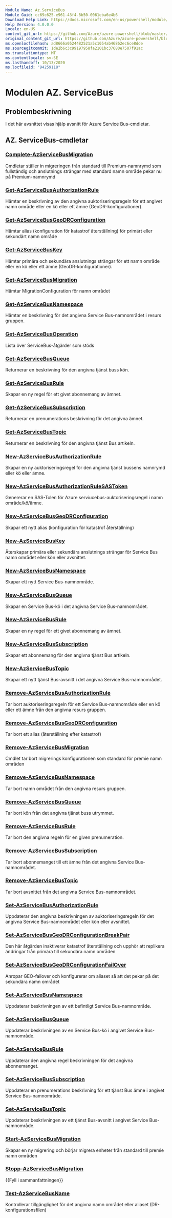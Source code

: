 ```yaml
---
Module Name: Az.ServiceBus
Module Guid: cc69c625-e961-43f4-8b50-0061eba6e4b6
Download Help Link: https://docs.microsoft.com/en-us/powershell/module/az.servicebus
Help Version: 4.0.0.0
Locale: en-US
content_git_url: https://github.com/Azure/azure-powershell/blob/master/src/ServiceBus/ServiceBus/help/Az.ServiceBus.md
original_content_git_url: https://github.com/Azure/azure-powershell/blob/master/src/ServiceBus/ServiceBus/help/Az.ServiceBus.md
ms.openlocfilehash: ad8666a0524482521a5c1054ab46862ec6ce8dde
ms.sourcegitcommit: 1de2b6c3c99197958fa2101bc37680e7507f91ac
ms.translationtype: MT
ms.contentlocale: sv-SE
ms.lasthandoff: 10/13/2020
ms.locfileid: "94259118"
---
```

# Modulen AZ. ServiceBus
## Problembeskrivning
I det här avsnittet visas hjälp avsnitt för Azure Service Bus-cmdletar.

## AZ. ServiceBus-cmdletar
### [Complete-AzServiceBusMigration](Complete-AzServiceBusMigration.md)
Cmdletar ställer in migreringen från standard till Premium-namnrymd som fullständig och anslutnings strängar med standard namn område pekar nu på Premium-namnrymd

### [Get-AzServiceBusAuthorizationRule](Get-AzServiceBusAuthorizationRule.md)
Hämtar en beskrivning av den angivna auktoriseringsregeln för ett angivet namn område eller en kö eller ett ämne (GeoDR-konfigurationer). 

### [Get-AzServiceBusGeoDRConfiguration](Get-AzServiceBusGeoDRConfiguration.md)
Hämtar alias (konfiguration för katastrof återställning) för primärt eller sekundärt namn område

### [Get-AzServiceBusKey](Get-AzServiceBusKey.md)
Hämtar primära och sekundära anslutnings strängar för ett namn område eller en kö eller ett ämne (GeoDR-konfigurationer).

### [Get-AzServiceBusMigration](Get-AzServiceBusMigration.md)
Hämtar MigrationConfiguration för namn området

### [Get-AzServiceBusNamespace](Get-AzServiceBusNamespace.md)
Hämtar en beskrivning för det angivna Service Bus-namnområdet i resurs gruppen.

### [Get-AzServiceBusOperation](Get-AzServiceBusOperation.md)
Lista över ServiceBus-åtgärder som stöds

### [Get-AzServiceBusQueue](Get-AzServiceBusQueue.md)
Returnerar en beskrivning för den angivna tjänst buss kön.

### [Get-AzServiceBusRule](Get-AzServiceBusRule.md)
Skapar en ny regel för ett givet abonnemang av ämnet. 

### [Get-AzServiceBusSubscription](Get-AzServiceBusSubscription.md)
Returnerar en prenumerations beskrivning för det angivna ämnet.

### [Get-AzServiceBusTopic](Get-AzServiceBusTopic.md)
Returnerar en beskrivning för den angivna tjänst Bus artikeln.

### [New-AzServiceBusAuthorizationRule](New-AzServiceBusAuthorizationRule.md)
Skapar en ny auktoriseringsregel för den angivna tjänst bussens namnrymd eller kö eller ämne.

### [New-AzServiceBusAuthorizationRuleSASToken](New-AzServiceBusAuthorizationRuleSASToken.md)
Genererar en SAS-Tolen för Azure serviucebus-auktoriseringsregel i namn område/kö/ämne. 

### [New-AzServiceBusGeoDRConfiguration](New-AzServiceBusGeoDRConfiguration.md)
Skapar ett nytt alias (konfiguration för katastrof återställning)

### [New-AzServiceBusKey](New-AzServiceBusKey.md)
Återskapar primära eller sekundära anslutnings strängar för Service Bus namn området eller kön eller avsnittet.

### [New-AzServiceBusNamespace](New-AzServiceBusNamespace.md)
Skapar ett nytt Service Bus-namnområde.

### [New-AzServiceBusQueue](New-AzServiceBusQueue.md)
Skapar en Service Bus-kö i det angivna Service Bus-namnområdet.

### [New-AzServiceBusRule](New-AzServiceBusRule.md)
Skapar en ny regel för ett givet abonnemang av ämnet. 

### [New-AzServiceBusSubscription](New-AzServiceBusSubscription.md)
Skapar ett abonnemang för den angivna tjänst Bus artikeln.

### [New-AzServiceBusTopic](New-AzServiceBusTopic.md)
Skapar ett nytt tjänst Bus-avsnitt i det angivna Service Bus-namnområdet.

### [Remove-AzServiceBusAuthorizationRule](Remove-AzServiceBusAuthorizationRule.md)
Tar bort auktoriseringsregeln för ett Service Bus-namnområde eller en kö eller ett ämne från den angivna resurs gruppen.

### [Remove-AzServiceBusGeoDRConfiguration](Remove-AzServiceBusGeoDRConfiguration.md)
Tar bort ett alias (återställning efter katastrof)

### [Remove-AzServiceBusMigration](Remove-AzServiceBusMigration.md)
Cmdlet tar bort migrerings konfigurationen som standard för premie namn områden

### [Remove-AzServiceBusNamespace](Remove-AzServiceBusNamespace.md)
Tar bort namn området från den angivna resurs gruppen. 

### [Remove-AzServiceBusQueue](Remove-AzServiceBusQueue.md)
Tar bort kön från det angivna tjänst buss utrymmet.

### [Remove-AzServiceBusRule](Remove-AzServiceBusRule.md)
Tar bort den angivna regeln för en given prenumeration.

### [Remove-AzServiceBusSubscription](Remove-AzServiceBusSubscription.md)
Tar bort abonnemanget till ett ämne från det angivna Service Bus-namnområdet.

### [Remove-AzServiceBusTopic](Remove-AzServiceBusTopic.md)
Tar bort avsnittet från det angivna Service Bus-namnområdet.

### [Set-AzServiceBusAuthorizationRule](Set-AzServiceBusAuthorizationRule.md)
Uppdaterar den angivna beskrivningen av auktoriseringsregeln för det angivna Service Bus-namnområdet eller kön eller avsnittet.

### [Set-AzServiceBusGeoDRConfigurationBreakPair](Set-AzServiceBusGeoDRConfigurationBreakPair.md)
Den här åtgärden inaktiverar katastrof återställning och upphör att replikera ändringar från primära till sekundära namn områden

### [Set-AzServiceBusGeoDRConfigurationFailOver](Set-AzServiceBusGeoDRConfigurationFailOver.md)
Anropar GEO-failover och konfigurerar om aliaset så att det pekar på det sekundära namn området

### [Set-AzServiceBusNamespace](Set-AzServiceBusNamespace.md)
Uppdaterar beskrivningen av ett befintligt Service Bus-namnområde.

### [Set-AzServiceBusQueue](Set-AzServiceBusQueue.md)
Uppdaterar beskrivningen av en Service Bus-kö i angivet Service Bus-namnområde.

### [Set-AzServiceBusRule](Set-AzServiceBusRule.md)
Uppdaterar den angivna regel beskrivningen för det angivna abonnemanget.

### [Set-AzServiceBusSubscription](Set-AzServiceBusSubscription.md)
Uppdaterar en prenumerations beskrivning för ett tjänst Bus ämne i angivet Service Bus-namnområde.

### [Set-AzServiceBusTopic](Set-AzServiceBusTopic.md)
Uppdaterar beskrivningen av ett tjänst Bus-avsnitt i angivet Service Bus-namnområde.

### [Start-AzServiceBusMigration](Start-AzServiceBusMigration.md)
Skapar en ny migrering och börjar migrera enheter från standard till premie namn områden

### [Stopp-AzServiceBusMigration](Stop-AzServiceBusMigration.md)
{{Fyll i sammanfattningen}}

### [Test-AzServiceBusName](Test-AzServiceBusName.md)
Kontrollerar tillgänglighet för det angivna namn området eller aliaset (DR-konfigurationsfilen) 

